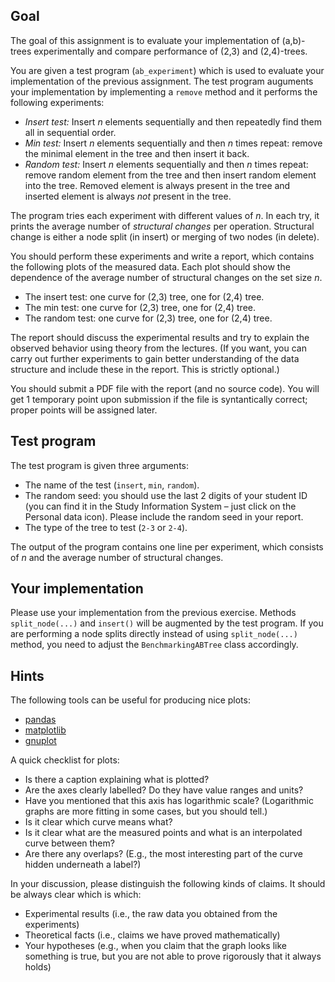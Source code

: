 ## Goal

The goal of this assignment is to evaluate your implementation of (a,b)-trees
experimentally and compare performance of (2,3) and (2,4)-trees.

You are given a test program (`ab_experiment`) which is used to evaluate your
implementation of the previous assignment. The test program auguments your implementation
by implementing a `remove` method and it performs the following experiments:

- _Insert test:_ Insert _n_ elements sequentially and then repeatedly
  find them all in sequential order.
- _Min test:_ Insert _n_ elements sequentially and then _n_ times repeat: remove the minimal
  element in the tree and then insert it back.
- _Random test:_ Insert _n_ elements sequentially and then _n_ times repeat: remove random
  element from the tree and then insert random element into the tree. Removed element is
  always present in the tree and inserted element is always *not* present in the tree.


The program tries each experiment with different values of _n_. In each try,
it prints the average number of _structural changes_ per operation. Structural change is
either a node split (in insert) or merging of two nodes (in delete).

You should perform these experiments and write a report, which contains the following
plots of the measured data. Each plot should show the dependence of the average
number of structural changes on the set size _n_.

- The insert test: one curve for (2,3) tree, one for (2,4) tree.
- The min test: one curve for (2,3) tree, one for (2,4) tree.
- The random test: one curve for (2,3) tree, one for (2,4) tree.

The report should discuss the experimental results and try to explain the observed
behavior using theory from the lectures. (If you want, you can carry out further
experiments to gain better understanding of the data structure and include these
in the report. This is strictly optional.)

You should submit a PDF file with the report (and no source code).
You will get 1 temporary point upon submission if the file is syntantically correct;
proper points will be assigned later.

## Test program

The test program is given three arguments:
- The name of the test (`insert`, `min`, `random`).
- The random seed: you should use the last 2 digits of your student ID (you can find
  it in the Study Information System – just click on the Personal data icon). Please
  include the random seed in your report.
- The type of the tree to test (`2-3` or `2-4`).

The output of the program contains one line per experiment, which consists of _n_ and the
average number of structural changes.

## Your implementation

Please use your implementation from the previous exercise. Methods `split_node(...)`
and `insert()` will be augmented by the test program. If you are performing
a node splits directly instead of using `split_node(...)` method, you
need to adjust the `BenchmarkingABTree` class accordingly.

## Hints

The following tools can be useful for producing nice plots:
- [pandas](https://pandas.pydata.org/)
- [matplotlib](https://matplotlib.org/)
- [gnuplot](http://www.gnuplot.info/)

A quick checklist for plots:
- Is there a caption explaining what is plotted?
- Are the axes clearly labelled? Do they have value ranges and units?
- Have you mentioned that this axis has logarithmic scale? (Logarithmic graphs
  are more fitting in some cases, but you should tell.)
- Is it clear which curve means what?
- Is it clear what are the measured points and what is an interpolated
  curve between them?
- Are there any overlaps? (E.g., the most interesting part of the curve
  hidden underneath a label?)

In your discussion, please distinguish the following kinds of claims.
It should be always clear which is which:
- Experimental results (i.e., the raw data you obtained from the experiments)
- Theoretical facts (i.e., claims we have proved mathematically)
- Your hypotheses (e.g., when you claim that the graph looks like something is true,
  but you are not able to prove rigorously that it always holds)
